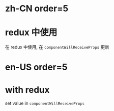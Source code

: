 # zh-CN order=5

# redux 中使用

在 redux 中使用, 在 `componentWillReceiveProps` 更新

# en-US order=5

# with redux

set value in `componentWillReceiveProps`

